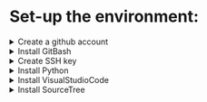 # Set-up the environment:
<details>
<summary>Create a github account</summary>
We recommend using your personal mail address.  
<a href="https://docs.github.com/en/get-started/start-your-journey/creating-an-account-on-github">github</a>
</details>  

<details>
<summary>Install GitBash</summary>
  Git for Windows provides a BASH emulation used to run Git from the command line.  
  <a href="https://gitforwindows.org">GitBash</a>
</details>   

<details>
<summary>Create SSH key</summary>
  SSH keys are used to authenticate and establish the connection from your machine to the server in order to establish a secure environment for file transferring, command-line execution and port forwarding. 
  <a href="https://www.youtube.com/watch?v=WgZIv5HI44o "SSH Key"">Youtube Tutorial Video</a>   
  
  Alternatively, you can use the github documentation.  
  - [Generate SSH Key](https://docs.github.com/en/authentication/connecting-to-github-with-ssh/generating-a-new-ssh-key-and-adding-it-to-the-ssh-agent)  
  - [Add SSH Key](https://docs.github.com/en/authentication/connecting-to-github-with-ssh/adding-a-new-ssh-key-to-your-github-account)
</details>  

<details>
<summary>Install Python</summary>
  Download python, <a href="https://www.python.org/downloads">link</a>  
  
  Don't forget to check **"Add to path"**
  
  For more information, <a href="https://www.youtube.com/watch?v=ZRbirvsDQ-I">Youtube Tutorial Video</a>
</details>

<details>
<summary>Install VisualStudioCode</summary>
  Source code editor available on Windows, macOS, Linux, and even your browser.
  <a href="https://code.visualstudio.com">link</a>
  For more information,<a href="https://www.youtube.com/watch?v=JPZsB_6yHVo">Install VSCode</a>
</details>   

<details>
<summary>Install SourceTree</summary>
  Sourcetree simplifies how you interact with your Git repositories so you can focus on coding.  
  Download sourcetree : <a href="https://www.sourcetreeapp.com">LINK</a>  
  
  - - - - 
  To add the ssh key go to "Tools" and select Options.  
  In the SSH Client Configuration chose "OpenSSH" as SSH Client.  
  Se selecteaza optiunea "OpenSSH" in campul "SSH Client"  
  Search for your key and introduce it in the SSH Key field. (.pub extension)
</details>   
